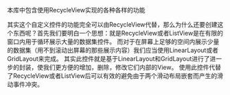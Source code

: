 本库中包含使用RecycleView实现的各种各样的功能

其实这个自定义控件的功能完全可以由RecycleView代替，那么为什么还要创建这个东西呢？首先我们要明白一个思想：就是RecycleView或者ListView是在有限的窗口内用于循环展示大量的数据集控件。 而对于在屏幕上足够的空间内展示少量的数据集（用不到滚动出屏幕的那些展示内容）我们应当使用LinearLayout或者GridLayout来完成。 其实此控件就是基于LinearLayout和GridLayout进行了进一步的封装，使我们更方便的增加，删除，修改它们内部的View。 使用此控件代替了RecycleView或者ListView后可以有效的避免由于两个滑动布局嵌套而产生的滑动事件冲突。
